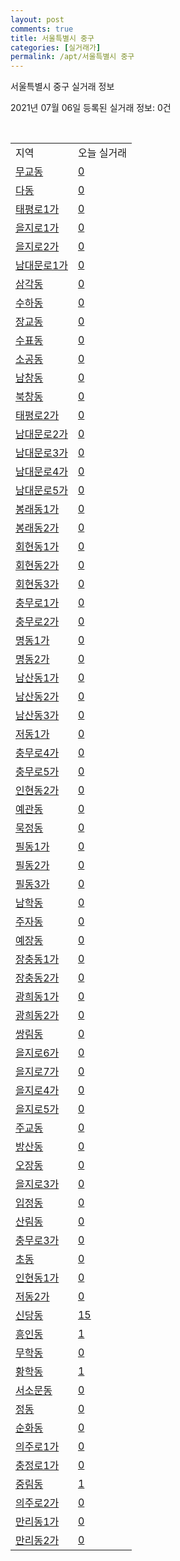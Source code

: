 ```yaml
---
layout: post
comments: true
title: 서울특별시 중구
categories: [실거래가]
permalink: /apt/서울특별시 중구
---
```


서울특별시 중구 실거래 정보

2021년 07월 06일 등록된 실거래 정보: 0건

<script type="text/javascript">
  google.charts.load('current', {'packages':['corechart']});
  google.charts.setOnLoadCallback(drawChart);

  function drawChart() {
    var data = google.visualization.arrayToDataTable([['거래일', '매매', '전월세', '전매'], ['20-07', 109, 212, 0], ['20-08', 76, 172, 2], ['20-09', 56, 178, 0], ['20-10', 73, 178, 0], ['20-11', 78, 164, 2], ['20-12', 86, 188, 2], ['21-01', 68, 182, 3], ['21-02', 61, 180, 0], ['21-03', 51, 180, 0], ['21-04', 57, 185, 2], ['21-05', 66, 154, 1], ['21-06', 27, 113, 0], ['21-07', 0, 2, 0]]);

    var options = {
      title: '최근 유형별 거래량 추이',
      legend: { position: 'bottom' }
    };

    var chart = new google.visualization.LineChart(document.getElementById('columnchart_material'));
    chart.draw(data, (options));
  }
</script>

<div id="columnchart_material" style="width: 95%; margin-left: -35px"></div>
<br>
<table class="sortable">
  <tr>
    <td>지역</td>
    <td>오늘 실거래</td>
  </tr>

  
  <tr class="item">
    <td><a href="서울특별시 중구 무교동">무교동</a></td>
    <td><a href="서울특별시 중구 무교동">0</a></td>
  </tr>
    

  <tr class="item">
    <td><a href="서울특별시 중구 다동">다동</a></td>
    <td><a href="서울특별시 중구 다동">0</a></td>
  </tr>
    

  <tr class="item">
    <td><a href="서울특별시 중구 태평로1가">태평로1가</a></td>
    <td><a href="서울특별시 중구 태평로1가">0</a></td>
  </tr>
    

  <tr class="item">
    <td><a href="서울특별시 중구 을지로1가">을지로1가</a></td>
    <td><a href="서울특별시 중구 을지로1가">0</a></td>
  </tr>
    

  <tr class="item">
    <td><a href="서울특별시 중구 을지로2가">을지로2가</a></td>
    <td><a href="서울특별시 중구 을지로2가">0</a></td>
  </tr>
    

  <tr class="item">
    <td><a href="서울특별시 중구 남대문로1가">남대문로1가</a></td>
    <td><a href="서울특별시 중구 남대문로1가">0</a></td>
  </tr>
    

  <tr class="item">
    <td><a href="서울특별시 중구 삼각동">삼각동</a></td>
    <td><a href="서울특별시 중구 삼각동">0</a></td>
  </tr>
    

  <tr class="item">
    <td><a href="서울특별시 중구 수하동">수하동</a></td>
    <td><a href="서울특별시 중구 수하동">0</a></td>
  </tr>
    

  <tr class="item">
    <td><a href="서울특별시 중구 장교동">장교동</a></td>
    <td><a href="서울특별시 중구 장교동">0</a></td>
  </tr>
    

  <tr class="item">
    <td><a href="서울특별시 중구 수표동">수표동</a></td>
    <td><a href="서울특별시 중구 수표동">0</a></td>
  </tr>
    

  <tr class="item">
    <td><a href="서울특별시 중구 소공동">소공동</a></td>
    <td><a href="서울특별시 중구 소공동">0</a></td>
  </tr>
    

  <tr class="item">
    <td><a href="서울특별시 중구 남창동">남창동</a></td>
    <td><a href="서울특별시 중구 남창동">0</a></td>
  </tr>
    

  <tr class="item">
    <td><a href="서울특별시 중구 북창동">북창동</a></td>
    <td><a href="서울특별시 중구 북창동">0</a></td>
  </tr>
    

  <tr class="item">
    <td><a href="서울특별시 중구 태평로2가">태평로2가</a></td>
    <td><a href="서울특별시 중구 태평로2가">0</a></td>
  </tr>
    

  <tr class="item">
    <td><a href="서울특별시 중구 남대문로2가">남대문로2가</a></td>
    <td><a href="서울특별시 중구 남대문로2가">0</a></td>
  </tr>
    

  <tr class="item">
    <td><a href="서울특별시 중구 남대문로3가">남대문로3가</a></td>
    <td><a href="서울특별시 중구 남대문로3가">0</a></td>
  </tr>
    

  <tr class="item">
    <td><a href="서울특별시 중구 남대문로4가">남대문로4가</a></td>
    <td><a href="서울특별시 중구 남대문로4가">0</a></td>
  </tr>
    

  <tr class="item">
    <td><a href="서울특별시 중구 남대문로5가">남대문로5가</a></td>
    <td><a href="서울특별시 중구 남대문로5가">0</a></td>
  </tr>
    

  <tr class="item">
    <td><a href="서울특별시 중구 봉래동1가">봉래동1가</a></td>
    <td><a href="서울특별시 중구 봉래동1가">0</a></td>
  </tr>
    

  <tr class="item">
    <td><a href="서울특별시 중구 봉래동2가">봉래동2가</a></td>
    <td><a href="서울특별시 중구 봉래동2가">0</a></td>
  </tr>
    

  <tr class="item">
    <td><a href="서울특별시 중구 회현동1가">회현동1가</a></td>
    <td><a href="서울특별시 중구 회현동1가">0</a></td>
  </tr>
    

  <tr class="item">
    <td><a href="서울특별시 중구 회현동2가">회현동2가</a></td>
    <td><a href="서울특별시 중구 회현동2가">0</a></td>
  </tr>
    

  <tr class="item">
    <td><a href="서울특별시 중구 회현동3가">회현동3가</a></td>
    <td><a href="서울특별시 중구 회현동3가">0</a></td>
  </tr>
    

  <tr class="item">
    <td><a href="서울특별시 중구 충무로1가">충무로1가</a></td>
    <td><a href="서울특별시 중구 충무로1가">0</a></td>
  </tr>
    

  <tr class="item">
    <td><a href="서울특별시 중구 충무로2가">충무로2가</a></td>
    <td><a href="서울특별시 중구 충무로2가">0</a></td>
  </tr>
    

  <tr class="item">
    <td><a href="서울특별시 중구 명동1가">명동1가</a></td>
    <td><a href="서울특별시 중구 명동1가">0</a></td>
  </tr>
    

  <tr class="item">
    <td><a href="서울특별시 중구 명동2가">명동2가</a></td>
    <td><a href="서울특별시 중구 명동2가">0</a></td>
  </tr>
    

  <tr class="item">
    <td><a href="서울특별시 중구 남산동1가">남산동1가</a></td>
    <td><a href="서울특별시 중구 남산동1가">0</a></td>
  </tr>
    

  <tr class="item">
    <td><a href="서울특별시 중구 남산동2가">남산동2가</a></td>
    <td><a href="서울특별시 중구 남산동2가">0</a></td>
  </tr>
    

  <tr class="item">
    <td><a href="서울특별시 중구 남산동3가">남산동3가</a></td>
    <td><a href="서울특별시 중구 남산동3가">0</a></td>
  </tr>
    

  <tr class="item">
    <td><a href="서울특별시 중구 저동1가">저동1가</a></td>
    <td><a href="서울특별시 중구 저동1가">0</a></td>
  </tr>
    

  <tr class="item">
    <td><a href="서울특별시 중구 충무로4가">충무로4가</a></td>
    <td><a href="서울특별시 중구 충무로4가">0</a></td>
  </tr>
    

  <tr class="item">
    <td><a href="서울특별시 중구 충무로5가">충무로5가</a></td>
    <td><a href="서울특별시 중구 충무로5가">0</a></td>
  </tr>
    

  <tr class="item">
    <td><a href="서울특별시 중구 인현동2가">인현동2가</a></td>
    <td><a href="서울특별시 중구 인현동2가">0</a></td>
  </tr>
    

  <tr class="item">
    <td><a href="서울특별시 중구 예관동">예관동</a></td>
    <td><a href="서울특별시 중구 예관동">0</a></td>
  </tr>
    

  <tr class="item">
    <td><a href="서울특별시 중구 묵정동">묵정동</a></td>
    <td><a href="서울특별시 중구 묵정동">0</a></td>
  </tr>
    

  <tr class="item">
    <td><a href="서울특별시 중구 필동1가">필동1가</a></td>
    <td><a href="서울특별시 중구 필동1가">0</a></td>
  </tr>
    

  <tr class="item">
    <td><a href="서울특별시 중구 필동2가">필동2가</a></td>
    <td><a href="서울특별시 중구 필동2가">0</a></td>
  </tr>
    

  <tr class="item">
    <td><a href="서울특별시 중구 필동3가">필동3가</a></td>
    <td><a href="서울특별시 중구 필동3가">0</a></td>
  </tr>
    

  <tr class="item">
    <td><a href="서울특별시 중구 남학동">남학동</a></td>
    <td><a href="서울특별시 중구 남학동">0</a></td>
  </tr>
    

  <tr class="item">
    <td><a href="서울특별시 중구 주자동">주자동</a></td>
    <td><a href="서울특별시 중구 주자동">0</a></td>
  </tr>
    

  <tr class="item">
    <td><a href="서울특별시 중구 예장동">예장동</a></td>
    <td><a href="서울특별시 중구 예장동">0</a></td>
  </tr>
    

  <tr class="item">
    <td><a href="서울특별시 중구 장충동1가">장충동1가</a></td>
    <td><a href="서울특별시 중구 장충동1가">0</a></td>
  </tr>
    

  <tr class="item">
    <td><a href="서울특별시 중구 장충동2가">장충동2가</a></td>
    <td><a href="서울특별시 중구 장충동2가">0</a></td>
  </tr>
    

  <tr class="item">
    <td><a href="서울특별시 중구 광희동1가">광희동1가</a></td>
    <td><a href="서울특별시 중구 광희동1가">0</a></td>
  </tr>
    

  <tr class="item">
    <td><a href="서울특별시 중구 광희동2가">광희동2가</a></td>
    <td><a href="서울특별시 중구 광희동2가">0</a></td>
  </tr>
    

  <tr class="item">
    <td><a href="서울특별시 중구 쌍림동">쌍림동</a></td>
    <td><a href="서울특별시 중구 쌍림동">0</a></td>
  </tr>
    

  <tr class="item">
    <td><a href="서울특별시 중구 을지로6가">을지로6가</a></td>
    <td><a href="서울특별시 중구 을지로6가">0</a></td>
  </tr>
    

  <tr class="item">
    <td><a href="서울특별시 중구 을지로7가">을지로7가</a></td>
    <td><a href="서울특별시 중구 을지로7가">0</a></td>
  </tr>
    

  <tr class="item">
    <td><a href="서울특별시 중구 을지로4가">을지로4가</a></td>
    <td><a href="서울특별시 중구 을지로4가">0</a></td>
  </tr>
    

  <tr class="item">
    <td><a href="서울특별시 중구 을지로5가">을지로5가</a></td>
    <td><a href="서울특별시 중구 을지로5가">0</a></td>
  </tr>
    

  <tr class="item">
    <td><a href="서울특별시 중구 주교동">주교동</a></td>
    <td><a href="서울특별시 중구 주교동">0</a></td>
  </tr>
    

  <tr class="item">
    <td><a href="서울특별시 중구 방산동">방산동</a></td>
    <td><a href="서울특별시 중구 방산동">0</a></td>
  </tr>
    

  <tr class="item">
    <td><a href="서울특별시 중구 오장동">오장동</a></td>
    <td><a href="서울특별시 중구 오장동">0</a></td>
  </tr>
    

  <tr class="item">
    <td><a href="서울특별시 중구 을지로3가">을지로3가</a></td>
    <td><a href="서울특별시 중구 을지로3가">0</a></td>
  </tr>
    

  <tr class="item">
    <td><a href="서울특별시 중구 입정동">입정동</a></td>
    <td><a href="서울특별시 중구 입정동">0</a></td>
  </tr>
    

  <tr class="item">
    <td><a href="서울특별시 중구 산림동">산림동</a></td>
    <td><a href="서울특별시 중구 산림동">0</a></td>
  </tr>
    

  <tr class="item">
    <td><a href="서울특별시 중구 충무로3가">충무로3가</a></td>
    <td><a href="서울특별시 중구 충무로3가">0</a></td>
  </tr>
    

  <tr class="item">
    <td><a href="서울특별시 중구 초동">초동</a></td>
    <td><a href="서울특별시 중구 초동">0</a></td>
  </tr>
    

  <tr class="item">
    <td><a href="서울특별시 중구 인현동1가">인현동1가</a></td>
    <td><a href="서울특별시 중구 인현동1가">0</a></td>
  </tr>
    

  <tr class="item">
    <td><a href="서울특별시 중구 저동2가">저동2가</a></td>
    <td><a href="서울특별시 중구 저동2가">0</a></td>
  </tr>
    

  <tr class="item">
    <td><a href="서울특별시 중구 신당동">신당동</a></td>
    <td><a href="서울특별시 중구 신당동">15</a></td>
  </tr>
    

  <tr class="item">
    <td><a href="서울특별시 중구 흥인동">흥인동</a></td>
    <td><a href="서울특별시 중구 흥인동">1</a></td>
  </tr>
    

  <tr class="item">
    <td><a href="서울특별시 중구 무학동">무학동</a></td>
    <td><a href="서울특별시 중구 무학동">0</a></td>
  </tr>
    

  <tr class="item">
    <td><a href="서울특별시 중구 황학동">황학동</a></td>
    <td><a href="서울특별시 중구 황학동">1</a></td>
  </tr>
    

  <tr class="item">
    <td><a href="서울특별시 중구 서소문동">서소문동</a></td>
    <td><a href="서울특별시 중구 서소문동">0</a></td>
  </tr>
    

  <tr class="item">
    <td><a href="서울특별시 중구 정동">정동</a></td>
    <td><a href="서울특별시 중구 정동">0</a></td>
  </tr>
    

  <tr class="item">
    <td><a href="서울특별시 중구 순화동">순화동</a></td>
    <td><a href="서울특별시 중구 순화동">0</a></td>
  </tr>
    

  <tr class="item">
    <td><a href="서울특별시 중구 의주로1가">의주로1가</a></td>
    <td><a href="서울특별시 중구 의주로1가">0</a></td>
  </tr>
    

  <tr class="item">
    <td><a href="서울특별시 중구 충정로1가">충정로1가</a></td>
    <td><a href="서울특별시 중구 충정로1가">0</a></td>
  </tr>
    

  <tr class="item">
    <td><a href="서울특별시 중구 중림동">중림동</a></td>
    <td><a href="서울특별시 중구 중림동">1</a></td>
  </tr>
    

  <tr class="item">
    <td><a href="서울특별시 중구 의주로2가">의주로2가</a></td>
    <td><a href="서울특별시 중구 의주로2가">0</a></td>
  </tr>
    

  <tr class="item">
    <td><a href="서울특별시 중구 만리동1가">만리동1가</a></td>
    <td><a href="서울특별시 중구 만리동1가">0</a></td>
  </tr>
    

  <tr class="item">
    <td><a href="서울특별시 중구 만리동2가">만리동2가</a></td>
    <td><a href="서울특별시 중구 만리동2가">0</a></td>
  </tr>
    


</table>


    